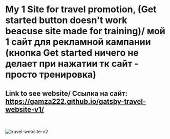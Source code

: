# My 1 Site for travel promotion, (Get started button doesn't work beacuse site made for training)/ мой 1 сайт для рекламной кампании (кнопка Get started ничего не делает при нажатии тк сайт - просто тренировка)

## Link to see website/ Ссылка на сайт: https://gamza222.github.io/gatsby-travel-website-v1/
</br>

![travel-website-v2](https://user-images.githubusercontent.com/84990031/156380110-0e0f3dbf-53b8-4b15-a97a-e88d97af12cf.jpg)
